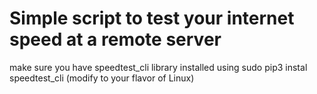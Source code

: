 # Simple script to test your internet speed at a remote server
make sure you have speedtest_cli library installed using sudo pip3 instal speedtest_cli (modify to your flavor of Linux)

